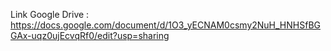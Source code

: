 Link Google Drive : https://docs.google.com/document/d/1O3_yECNAM0csmy2NuH_HNHSfBGGAx-uqz0ujEcvqRf0/edit?usp=sharing
